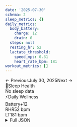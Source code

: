```yaml
---
date: '2025-07-30'
schema: 2
sleep_metrics: {}
daily_metrics:
  body_battery:
    charge: 12
    drain: 0
  steps: null
  resting_hr: 52
  lactate_threshold:
    speed_mps: 0.31
    heart_rate_bpm: 181
workout_metrics: []
---
```



<link rel="stylesheet" href="../../../training-data.css">

<div class="navigation-bar"><span class="nav-disabled">← Previous</span><span class="nav-current">July 30, 2025</span><span class="nav-disabled">Next →</span></div>

<div class="card-container">
<div class="metric-card sleep-card">
<div class="card-header"><span class="card-emoji">🛌</span>Sleep Health</div>
<div class="metric-primary">No sleep data</div>
</div>
<div class="metric-card wellness-card">
<div class="card-header"><span class="card-emoji">⚡</span>Daily Wellness</div>
<div class="metric-grid"><div class="metric-item"><span class="metric-label">Battery</span><span class="metric-value">+12</span></div><div class="metric-item"><span class="metric-label">RHR</span><span class="metric-value">52 bpm</span></div><div class="metric-item"><span class="metric-label">LT</span><span class="metric-value">181 bpm</span></div></div>
</div>
</div>

<script>
document.addEventListener('DOMContentLoaded', function() {
    var coll = document.getElementsByClassName("collapsible");
    var i;

    for (i = 0; i < coll.length; i++) {
        coll[i].addEventListener("click", function() {
            this.classList.toggle("active");
            var content = this.nextElementSibling;
            if (content.style.maxHeight){
                content.style.maxHeight = null;
            } else {
                content.style.maxHeight = content.scrollHeight + "px";
            } 
        });
    }
});
</script>

<details>
<summary>Full JSON</summary>

```json
{
  "date": "2025-07-30",
  "schema": 2,
  "sleep_metrics": {},
  "daily_metrics": {
    "body_battery": {
      "charge": 12,
      "drain": 0
    },
    "steps": null,
    "resting_hr": 52,
    "lactate_threshold": {
      "speed_mps": 0.31,
      "heart_rate_bpm": 181
    }
  },
  "workout_metrics": []
}
```
</details>
